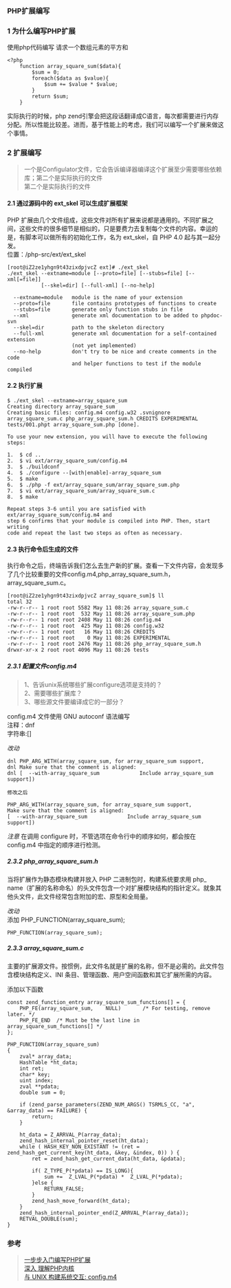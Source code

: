 ### PHP扩展编写

### 1 为什么编写PHP扩展
使用php代码编写 请求一个数组元素的平方和

    <?php
        function array_square_sum($data){
            $sum = 0;
            foreach($data as $value){
                $sum += $value * $value;
            }
            return $sum;
        }

实际执行的时候，php zend引擎会把这段话翻译成C语言，每次都需要进行内存分配。所以性能比较差。进而，基于性能上的考虑，我们可以编写一个扩展来做这个事情。

### 2 扩展编写 
> 一个是Configulator文件，它会告诉编译器编译这个扩展至少需要哪些依赖库；第二个是实际执行的文件  
> 第二个是实际执行的文件  

#### 2.1 通过源码中的 ext_skel 可以生成扩展框架
PHP 扩展由几个文件组成，这些文件对所有扩展来说都是通用的。不同扩展之间，这些文件的很多细节是相似的，只是要费力去复制每个文件的内容。幸运的是，有脚本可以做所有的初始化工作，名为 ext_skel，自 PHP 4.0 起与其一起分发。  
位置：/php-src/ext/ext_skel

    [root@iZ2ze1yhgn9t43zixdpjvcZ ext]# ./ext_skel 
    ./ext_skel --extname=module [--proto=file] [--stubs=file] [--xml[=file]]
               [--skel=dir] [--full-xml] [--no-help]

      --extname=module   module is the name of your extension
      --proto=file       file contains prototypes of functions to create
      --stubs=file       generate only function stubs in file
      --xml              generate xml documentation to be added to phpdoc-svn
      --skel=dir         path to the skeleton directory
      --full-xml         generate xml documentation for a self-contained extension
                         (not yet implemented)
      --no-help          don't try to be nice and create comments in the code
                         and helper functions to test if the module compiled


#### 2.2 执行扩展
    $ ./ext_skel --extname=array_square_sum
    Creating directory array_square_sum
    Creating basic files: config.m4 config.w32 .svnignore array_square_sum.c php_array_square_sum.h CREDITS EXPERIMENTAL tests/001.phpt array_square_sum.php [done].

    To use your new extension, you will have to execute the following steps:

    1.  $ cd ..
    2.  $ vi ext/array_square_sum/config.m4
    3.  $ ./buildconf
    4.  $ ./configure --[with|enable]-array_square_sum
    5.  $ make
    6.  $ ./php -f ext/array_square_sum/array_square_sum.php
    7.  $ vi ext/array_square_sum/array_square_sum.c
    8.  $ make

    Repeat steps 3-6 until you are satisfied with ext/array_square_sum/config.m4 and
    step 6 confirms that your module is compiled into PHP. Then, start writing
    code and repeat the last two steps as often as necessary.

#### 2.3 执行命令后生成的文件
执行命令之后，终端告诉我们怎么去生产新的扩展。查看一下文件内容，会发现多了几个比较重要的文件config.m4,php_array_square_sum.h，array_square_sum.c。

    [root@iZ2ze1yhgn9t43zixdpjvcZ array_square_sum]$ ll
    total 32
    -rw-r--r-- 1 root root 5582 May 11 08:26 array_square_sum.c
    -rw-r--r-- 1 root root  532 May 11 08:26 array_square_sum.php
    -rw-r--r-- 1 root root 2408 May 11 08:26 config.m4
    -rw-r--r-- 1 root root  425 May 11 08:26 config.w32
    -rw-r--r-- 1 root root   16 May 11 08:26 CREDITS
    -rw-r--r-- 1 root root    0 May 11 08:26 EXPERIMENTAL
    -rw-r--r-- 1 root root 2476 May 11 08:26 php_array_square_sum.h
    drwxr-xr-x 2 root root 4096 May 11 08:26 tests

##### 2.3.1 配置文件config.m4
> 1、告诉unix系统哪些扩展configure选项是支持的？  
> 2、需要哪些扩展库？  
> 3、哪些源文件要编译成它的一部分？  

config.m4 文件使用 GNU autoconf 语法编写  
注释：dnf  
字符串:[]  

*改动*
    
    dnl PHP_ARG_WITH(array_square_sum, for array_square_sum support,
    dnl Make sure that the comment is aligned:
    dnl [  --with-array_square_sum             Include array_square_sum support])
    
    修改之后  
    
    PHP_ARG_WITH(array_square_sum, for array_square_sum support,
    Make sure that the comment is aligned:
    [  --with-array_square_sum             Include array_square_sum support])

*注意*
在调用 configure 时，不管选项在命令行中的顺序如何，都会按在 config.m4 中指定的顺序进行检测。


##### 2.3.2 php_array_square_sum.h
当将扩展作为静态模块构建并放入 PHP 二进制包时，构建系统要求用 php_ name（扩展的名称命名）的头文件包含一个对扩展模块结构的指针定义。就象其他头文件，此文件经常包含附加的宏、原型和全局量。

*改动*  
添加 PHP_FUNCTION(array_square_sum);  

    PHP_FUNCTION(array_square_sum);
    
##### 2.3.3 array_square_sum.c
主要的扩展源文件。按惯例，此文件名就是扩展的名称，但不是必需的。此文件包含模块结构定义、INI 条目、管理函数、用户空间函数和其它扩展所需的内容。  

添加以下函数  

    const zend_function_entry array_square_sum_functions[] = { 
        PHP_FE(array_square_sum,    NULL)       /* For testing, remove later. */
        PHP_FE_END  /* Must be the last line in array_square_sum_functions[] */
    }; 

    PHP_FUNCTION(array_square_sum)
    {
        zval* array_data;
        HashTable *ht_data;
        int ret;
        char* key;
        uint index;
        zval **pdata;
        double sum = 0;

        if (zend_parse_parameters(ZEND_NUM_ARGS() TSRMLS_CC, "a", &array_data) == FAILURE) {
            return;
        }   

        ht_data = Z_ARRVAL_P(array_data);
        zend_hash_internal_pointer_reset(ht_data);
        while ( HASH_KEY_NON_EXISTANT != (ret = zend_hash_get_current_key(ht_data, &key, &index, 0)) ) { 
            ret = zend_hash_get_current_data(ht_data, &pdata);
        
            if( Z_TYPE_P(*pdata) == IS_LONG){
                sum +=  Z_LVAL_P(*pdata) *  Z_LVAL_P(*pdata);
            }else {
                RETURN_FALSE;
            }   
            zend_hash_move_forward(ht_data);
        }   
        zend_hash_internal_pointer_end(Z_ARRVAL_P(array_data));
        RETVAL_DOUBLE(sum);
    } 
    
### 参考
> [一步步入门编写PHP扩展][1]  
> [深入 理解PHP内核][2]  
> [与 UNIX 构建系统交互: config.m4][3]  

[1]: http://www.open-open.com/lib/view/open1392188698114.html  
[2]: http://www.php-internals.com/book/?p=index  
[3]: http://php.net/manual/zh/internals2.buildsys.configunix.php
